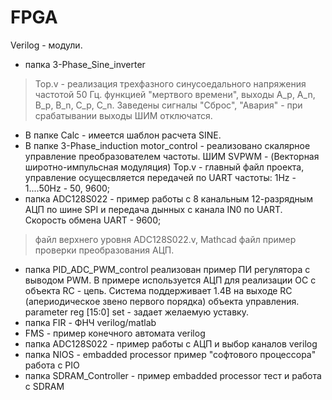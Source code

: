 # FPGA
Verilog - модули.

- папка 3-Phase_Sine_inverter
> Top.v - реализация трехфазного синусоедального напряжения частотой 50 Гц. 
функцией "мертвого времени", выходы A_p, A_n, B_p, B_n, C_p, C_n.
Заведены сигналы "Сброс", "Авария" - при срабатывании выходы ШИМ отключатся.  
- В папке Calc - имеется шаблон расчета SINE.
- В папке 3-Phase_induction motor_control - реализовано скалярное управление преобразователем частоты. ШИМ SVPWM - (Векторная широтно-импульсная модуляция)
	Top.v - главный файл проекта, управление осущесвляется передачей по UART частоты: 1Hz - 1....50Hz - 50, 9600; 
- папка ADC128S022 - пример работы с 8 канальным 12-разрядным АЦП по шине SPI и передача дынных с канала IN0  по UART. Cкорость обмена UART - 9600;
> файл верхнего уровня ADC128S022.v, Mathcad файл пример проверки преобразования АЦП.
- папка PID_ADC_PWM_control реализован пример ПИ регулятора с выводом PWM. В примере используется АЦП для реализации ОС с объекта RC - цепь. Система поддерживает 1.4В на выходе RC (апериодическое звено первого порядка) объекта управления. parameter reg [15:0] set - задает желаемую уставку.
- папка FIR - ФНЧ verilog/matlab
- FMS - пример конечного автомата verilog
- папка ADC128S022 - пример работы с АЦП и выбор каналов verilog
- папка NIOS - embadded processor пример "софтового процессора" работа с PIO
- папка SDRAM_Controller - пример embadded processor тест и работа с SDRAM